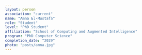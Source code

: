 ```yaml
---
layout: person
association: "current"
name: "Amna El-Mustafa"
role: "Student"
level: "PhD Student"
affiliation: "School of Computing and Augmented Intelligence"
program: "PhD Computer Science"
completion_date: "2029"
photo: "posts/amna.jpg"
---
```

